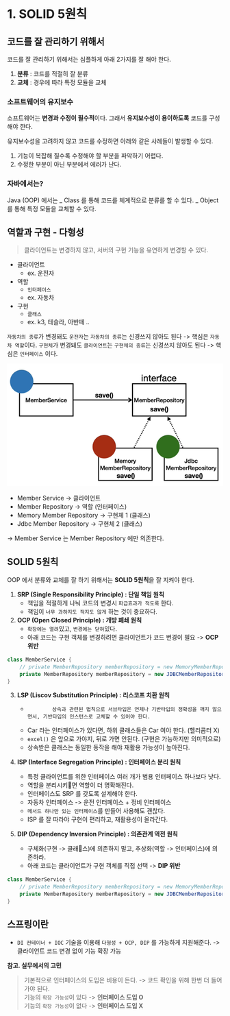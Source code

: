 # 1. SOLID 5원칙

## 코드를 잘 관리하기 위해서

코드를 잘 관리하기 위해서는 심플하게 아래 2가지를 잘 해야 한다.

1. **분류** : 코드를 적절히 잘 분류
2. **교체** : 경우에 따라 특정 모듈을 교체

### 소프트웨어의 유지보수

소프트웨어는 **변경과 수정이 필수적**이다.
그래서 **유지보수성이 용이하도록** 코드를 구성해야 한다.

유지보수성을 고려하지 않고 코드를 수정하면 아래와 같은 사례들이 발생할 수 있다.

1. 기능이 복잡해 질수록 수정해야 할 부분을 파악하기 어렵다.
2. 수정한 부분이 아닌 부분에서 에러가 난다.

### 자바에서는?

Java (OOP) 에서는
_ Class 를 통해 코드를 체계적으로 분류를 할 수 있다.
_ Object 를 통해 특정 모듈을 교체할 수 있다.

## 역할과 구현 - 다형성

> 클라이언트는 변경하지 않고, 서버의 구현 기능을 유연하게 변경할 수 있다.

-   클라이언트
    -   ex. 운전자
-   역할
    -   `인터페이스`
    -   ex. 자동차
-   구현
    -   `클래스`
    -   ex. k3, 테슬라, 아반떼 ..

`자동차의 종류`가 변경돼도 `운전자`는 `자동차의 종류`는 신경쓰지 않아도 된다 -> 핵심은 `자동차 역할`이다.
`구현체`가 변경돼도 `클라이언트`는 `구현체의 종류`는 신경쓰지 않아도 된다 -> 핵심은 `인터페이스` 이다.

![역할과 구현](SOLID.png)

-   Member Service -> 클라이언트
-   Member Repository -> 역할 (인터페이스)
-   Memory Member Repository -> 구현체 1 (클래스)
-   Jdbc Member Repository -> 구현체 2 (클래스)

-> Member Service 는 Member Repository 에만 의존한다.

## SOLID 5원칙

OOP 에서 분류와 교체를 잘 하기 위해서는 **SOLID 5원칙**을 잘 지켜야 한다.

1. **SRP (Single Responsibility Principle) : 단일 책임 원칙**
    - 책임을 적절하게 나눠 코드의 변경시 `파급효과가 적도록` 한다.
    - 책임이 `너무 과하지도 적지도 않게` 하는 것이 중요하다.
2. **OCP (Open Closed Principle) : 개방 폐쇄 원칙**
    - `확장에는 열려`있고, `변경에는 닫혀`있다.
    - 아래 코드는 구현 객체를 변경하려면 클라이언트가 코드 변경이 필요 -> **OCP 위반**

```java
class MemberService {
	// private MemberRepository memberRepository = new MemoryMemberRepository();
	private MemberRepository memberRepository = new JDBCMemberRepository();
}
```

3.  **LSP (Liscov Substitution Principle) : 리스코프 치환 원칙**
    -             상속과 관련된 법칙으로 서브타입은 언제나 기반타입의 정확성을 깨지 않으면서, 기반타입의 인스턴스로 교체할 수 있어야 한다.
    -   Car 라는 인터페이스가 있다면, 하위 클래스들은 Car 여야 한다. (헬리콥터 X)
    -   `excel()` 은 앞으로 가야지, 뒤로 가면 안된다. (구현은 가능하지만 의미적으로)
    -   상속받은 클래스는 동일한 동작을 해야 재활용 가능성이 높아진다.
4.  **ISP (Interface Segregation Principle) : 인터페이스 분리 원칙**

    -   특정 클라이언트를 위한 인터페이스 여러 개가 범용 인터페이스 하나보다 낫다.
    -   역할을 분리시키면 역할이 더 명확해진다.
    -   인터페이스도 SRP 를 갖도록 설계해야 한다.
    -   자동차 인터페이스 -> 운전 인터페이스 + 정비 인터페이스
    -   `메서드 하나만 있는 인터페이스`를 만들어 사용해도 괜찮다.
    -   ISP 를 잘 따라야 구현이 편리하고, 재활용성이 올라간다.

5.  **DIP (Dependency Inversion Principle) : 의존관계 역전 원칙**
    -   구체화(구현 -> 클래스)에 의존하지 말고, 추상화(역할 -> 인터페이스)에 의존하라.
    -   아래 코드는 클라이언트가 구현 객체를 직접 선택 -> **DIP 위반**

```java
class MemberService {
	// private MemberRepository memberRepository = new MemoryMemberRepository();
	private MemberRepository memberRepository = new JDBCMemberRepository();
}
```

## 스프링이란

-   `DI 컨테이너 + IOC` 기술을 이용해 `다형성 + OCP, DIP` 를 가능하게 지원해준다. -> 클라이언트 코드 변경 없이 기능 확장 가능

**참고. 실무에서의 고민**

> 기본적으로 인터페이스의 도입은 비용이 든다. -> 코드 확인을 위해 한번 더 들어가야 된다.  
> 기능의 `확장 가능성`이 있다 -> **인터페이스 도입 O**  
> 기능의 `확장 가능성`이 없다 -> **인터페이스 도입 X**
